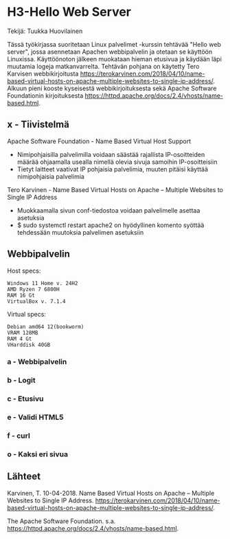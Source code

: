 # H3-Hello Web Server

Tekijä: Tuukka Huovilainen

Tässä työkirjassa suoritetaan Linux palvelimet -kurssin tehtävää "Hello web server", jossa asennetaan Apachen webbipalvelin ja otetaan se käyttöön Linuxissa. Käyttöönoton jälkeen muokataan hieman etusivua ja käydään läpi muutamia logeja matkanvarrelta. Tehtävän pohjana on käytetty Tero Karvisen webbikirjoitusta https://terokarvinen.com/2018/04/10/name-based-virtual-hosts-on-apache-multiple-websites-to-single-ip-address/. Alkuun pieni kooste kyseisestä webbikirjoituksesta sekä Apache Software Foundationin kirjoituksesta https://httpd.apache.org/docs/2.4/vhosts/name-based.html.

## x - Tiivistelmä

Apache Software Foundation - Name Based Virtual Host Support

  * Nimipohjaisilla palvelimilla voidaan säästää rajallista IP-osoitteiden määrää ohjaamalla usealla nimellä olevia sivuja samoihin IP-osoitteisiin
  * Tietyt laitteet vaativat IP pohjaisia palvelimia, muuten pitäisi käyttää nimipohjaisia palvelimia

Tero Karvinen - Name Based Virtual Hosts on Apache – Multiple Websites to Single IP Address

  * Muokkaamalla sivun conf-tiedostoa voidaan palvelimelle asettaa asetuksia
  * $ sudo systemctl restart apache2 on hyödyllinen komento syöttää tehdessään muutoksia palvelimen asetuksiin

## Webbipalvelin

Host specs:

    Windows 11 Home v. 24H2
    AMD Ryzen 7 6800H
    RAM 16 Gt
    VirtualBox v. 7.1.4

Virtual specs:

    Debian amd64 12(bookworm)
    VRAM 128MB
    RAM 4 Gt
    VHarddisk 40GB


### a - Webbipalvelin


### b - Logit


### c - Etusivu


### e - Validi HTML5


### f - curl


### o - Kaksi eri sivua


## Lähteet

Karvinen, T. 10-04-2018. Name Based Virtual Hosts on Apache – Multiple Websites to Single IP Address. https://terokarvinen.com/2018/04/10/name-based-virtual-hosts-on-apache-multiple-websites-to-single-ip-address/.

The Apache Software Foundation. s.a. https://httpd.apache.org/docs/2.4/vhosts/name-based.html.
